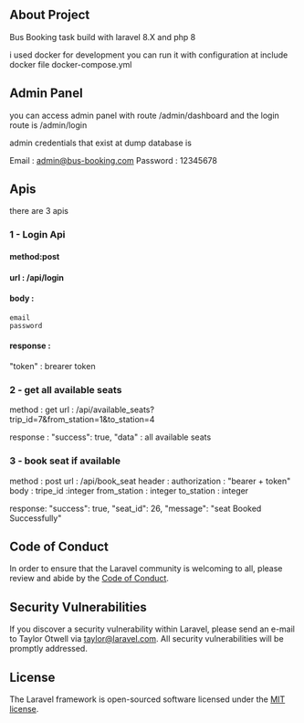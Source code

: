 
## About Project

Bus Booking task build with laravel 8.X and php 8

i used docker for development you can run it with configuration at include docker file docker-compose.yml

## Admin Panel 
you can access admin  panel with route /admin/dashboard
and the login route is /admin/login

admin credentials that exist at dump database is 

Email : admin@bus-booking.com
Password : 12345678

## Apis 
there are 3 apis 
### 1 - Login Api
#### method:post 
#### url : /api/login
#### body :
    email
    password
#### response :
"token" : brearer token 

### 2 - get all available seats 
method : get 
url : /api/available_seats?trip_id=7&from_station=1&to_station=4

response :
"success": true,
"data" : all available seats

### 3 - book seat if available 
method : post 
url : /api/book_seat
header :
    authorization : "bearer + token"
body :
tripe_id :integer
from_station : integer
to_station : integer

response:
"success": true,
 "seat_id": 26,
 "message": "seat Booked Successfully"



## Code of Conduct

In order to ensure that the Laravel community is welcoming to all, please review and abide by the [Code of Conduct](https://laravel.com/docs/contributions#code-of-conduct).

## Security Vulnerabilities

If you discover a security vulnerability within Laravel, please send an e-mail to Taylor Otwell via [taylor@laravel.com](mailto:taylor@laravel.com). All security vulnerabilities will be promptly addressed.

## License

The Laravel framework is open-sourced software licensed under the [MIT license](https://opensource.org/licenses/MIT).
